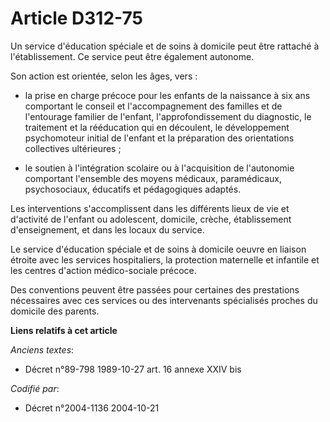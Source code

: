 # Article D312-75

Un service d'éducation spéciale et de soins à domicile peut être rattaché à l'établissement. Ce service peut être également
autonome.

Son action est orientée, selon les âges, vers :

- la prise en charge précoce pour les enfants de la naissance à six ans comportant le conseil et l'accompagnement des
familles et de l'entourage familier de l'enfant, l'approfondissement du diagnostic, le traitement et la rééducation qui en
découlent, le développement psychomoteur initial de l'enfant et la préparation des orientations collectives ultérieures ;

- le soutien à l'intégration scolaire ou à l'acquisition de l'autonomie comportant l'ensemble des moyens médicaux,
paramédicaux, psychosociaux, éducatifs et pédagogiques adaptés.

Les interventions s'accomplissent dans les différents lieux de vie et d'activité de l'enfant ou adolescent, domicile, crèche,
établissement d'enseignement, et dans les locaux du service.

Le service d'éducation spéciale et de soins à domicile oeuvre en liaison étroite avec les services hospitaliers, la
protection maternelle et infantile et les centres d'action médico-sociale précoce.

Des conventions peuvent être passées pour certaines des prestations nécessaires avec ces services ou des intervenants
spécialisés proches du domicile des parents.

**Liens relatifs à cet article**

_Anciens textes_:

  - Décret n°89-798 1989-10-27 art. 16 annexe XXIV bis

_Codifié par_:

  - Décret n°2004-1136 2004-10-21

